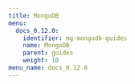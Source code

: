 ```yaml
---
title: MongoDB
menu:
  docs_0.12.0:
    identifier: mg-mongodb-guides
    name: MongoDB
    parent: guides
    weight: 10
menu_name: docs_0.12.0
---
```


